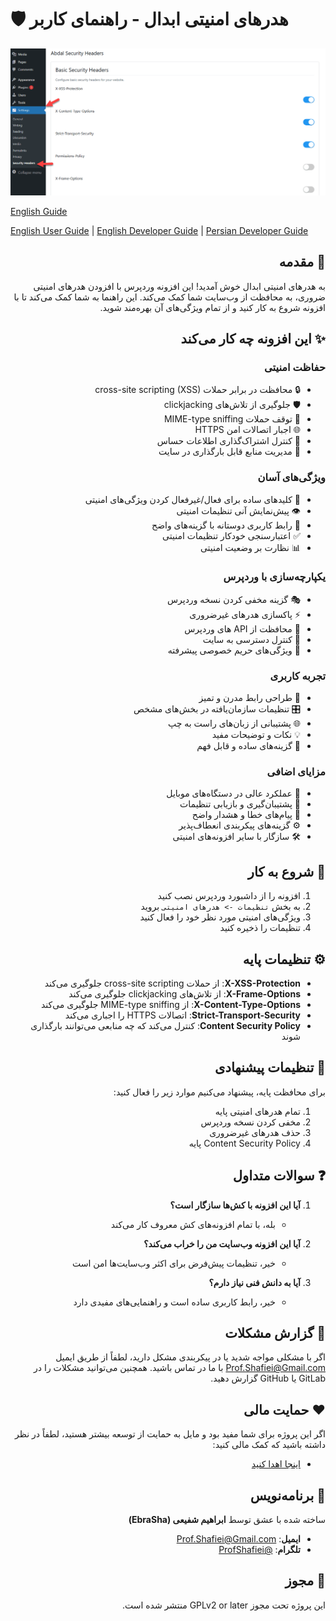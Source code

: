 # 🛡️ هدرهای امنیتی ابدال - راهنمای کاربر

<div align="center">
  <img src="abdal-security-headers.png" alt="تصویر افزونه هدرهای امنیتی ابدال">
</div>

[English Guide](README.md)

[English User Guide](README_User_en.md) | [English Developer Guide](README_Developer_en.md) | [Persian Developer Guide](README_Developer_fa.md)

<div dir="rtl">

## 📝 مقدمه
به هدرهای امنیتی ابدال خوش آمدید! این افزونه وردپرس با افزودن هدرهای امنیتی ضروری، به محافظت از وب‌سایت شما کمک می‌کند. این راهنما به شما کمک می‌کند تا با افزونه شروع به کار کنید و از تمام ویژگی‌های آن بهره‌مند شوید.

## ✨ این افزونه چه کار می‌کند

### حفاظت امنیتی
- 🔒 محافظت در برابر حملات cross-site scripting (XSS)
- 🛡️ جلوگیری از تلاش‌های clickjacking
- 🔐 توقف حملات MIME-type sniffing
- 🌐 اجبار اتصالات امن HTTPS
- 🚫 کنترل اشتراک‌گذاری اطلاعات حساس
- 🛑 مدیریت منابع قابل بارگذاری در سایت

### ویژگی‌های آسان
- 📝 کلیدهای ساده برای فعال/غیرفعال کردن ویژگی‌های امنیتی
- 👁️ پیش‌نمایش آنی تنظیمات امنیتی
- 🎨 رابط کاربری دوستانه با گزینه‌های واضح
- ✅ اعتبارسنجی خودکار تنظیمات امنیتی
- 📊 نظارت بر وضعیت امنیتی

### یکپارچه‌سازی با وردپرس
- 🎭 گزینه مخفی کردن نسخه وردپرس
- ⚡ پاکسازی هدرهای غیرضروری
- 🔌 محافظت از API های وردپرس
- 🔑 کنترل دسترسی به سایت
- 📢 ویژگی‌های حریم خصوصی پیشرفته

### تجربه کاربری
- 💫 طراحی رابط مدرن و تمیز
- 🎛️ تنظیمات سازمان‌یافته در بخش‌های مشخص
- 🌐 پشتیبانی از زبان‌های راست به چپ
- 💡 نکات و توضیحات مفید
- 🎯 گزینه‌های ساده و قابل فهم

### مزایای اضافی
- 📱 عملکرد عالی در دستگاه‌های موبایل
- 🔄 پشتیبان‌گیری و بازیابی تنظیمات
- 📝 پیام‌های خطا و هشدار واضح
- ⚙️ گزینه‌های پیکربندی انعطاف‌پذیر
- 🛠️ سازگار با سایر افزونه‌های امنیتی

## 🚀 شروع به کار
1. افزونه را از داشبورد وردپرس نصب کنید
2. به بخش `تنظیمات -> هدرهای امنیتی` بروید
3. ویژگی‌های امنیتی مورد نظر خود را فعال کنید
4. تنظیمات را ذخیره کنید

## ⚙️ تنظیمات پایه
- **X-XSS-Protection**: از حملات cross-site scripting جلوگیری می‌کند
- **X-Frame-Options**: از تلاش‌های clickjacking جلوگیری می‌کند
- **X-Content-Type-Options**: از MIME-type sniffing جلوگیری می‌کند
- **Strict-Transport-Security**: اتصالات HTTPS را اجباری می‌کند
- **Content Security Policy**: کنترل می‌کند که چه منابعی می‌توانند بارگذاری شوند

## 🔰 تنظیمات پیشنهادی
برای محافظت پایه، پیشنهاد می‌کنیم موارد زیر را فعال کنید:
1. تمام هدرهای امنیتی پایه
2. مخفی کردن نسخه وردپرس
3. حذف هدرهای غیرضروری
4. Content Security Policy پایه

## ❓ سوالات متداول
1. **آیا این افزونه با کش‌ها سازگار است؟**
   - بله، با تمام افزونه‌های کش معروف کار می‌کند

2. **آیا این افزونه وب‌سایت من را خراب می‌کند؟**
   - خیر، تنظیمات پیش‌فرض برای اکثر وب‌سایت‌ها امن است

3. **آیا به دانش فنی نیاز دارم؟**
   - خیر، رابط کاربری ساده است و راهنمایی‌های مفیدی دارد

## 🐛 گزارش مشکلات
اگر با مشکلی مواجه شدید یا در پیکربندی مشکل دارید، لطفاً از طریق ایمیل Prof.Shafiei@Gmail.com با ما در تماس باشید. همچنین می‌توانید مشکلات را در GitLab یا GitHub گزارش دهید.

## ❤️ حمایت مالی
اگر این پروژه برای شما مفید بود و مایل به حمایت از توسعه بیشتر هستید، لطفاً در نظر داشته باشید که کمک مالی کنید:
- [اینجا اهدا کنید](https://alphajet.ir/abdal-donation)

## 🤵 برنامه‌نویس
ساخته شده با عشق توسط **ابراهیم شفیعی (EbraSha)**
- **ایمیل**: Prof.Shafiei@Gmail.com
- **تلگرام**: [@ProfShafiei](https://t.me/ProfShafiei)

## 📜 مجوز
این پروژه تحت مجوز GPLv2 or later منتشر شده است.

</div> 